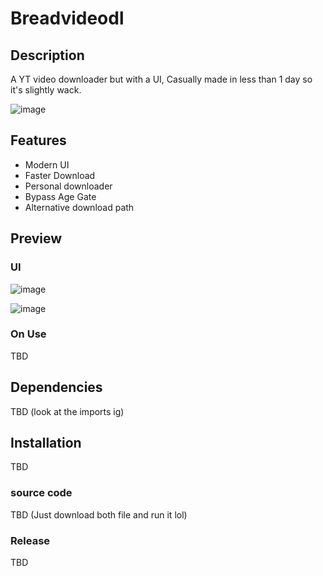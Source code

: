 # Breadvideodl

## Description
A YT video downloader but with a UI, Casually made in less than 1 day so it's slightly wack.

![image](https://user-images.githubusercontent.com/94969176/206842411-1f57f48e-02dc-4351-8399-a70ebb550258.png)

## Features
- Modern UI
- Faster Download
- Personal downloader
- Bypass Age Gate
- Alternative download path

## Preview
### UI
![image](https://user-images.githubusercontent.com/94969176/206842412-6c3922a7-11e5-4981-851b-5c2b03d96613.png)

![image](https://user-images.githubusercontent.com/94969176/206842414-dce0b30d-ed0f-4c39-8910-312fcb094bea.png)

### On Use
TBD

## Dependencies
TBD (look at the imports ig)

## Installation
TBD 

### source code
TBD (Just download both file and run it lol)

### Release
TBD

